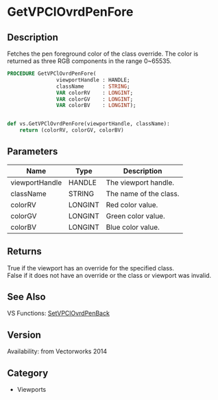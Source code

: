 # GetVPClOvrdPenFore

## Description
Fetches the pen foreground color of the class override. The color is returned as three RGB components in the range 0~65535.

```pascal
PROCEDURE GetVPClOvrdPenFore(
				viewportHandle : HANDLE;
				className      : STRING;
				VAR colorRV    : LONGINT;
				VAR colorGV    : LONGINT;
				VAR colorBV    : LONGINT);
```

```python

def vs.GetVPClOvrdPenFore(viewportHandle, className):
    return (colorRV, colorGV, colorBV)
```

## Parameters
|Name|Type|Description|
|---|---|---|
|viewportHandle|HANDLE|The viewport handle.|
|className|STRING|The name of the class.|
|colorRV|LONGINT|Red color value.|
|colorGV|LONGINT|Green color value.|
|colorBV|LONGINT|Blue color value.|

## Returns
True if the viewport has an override for the specified class.<BR>
False if it does not have an override or the class or viewport was invalid.

## See Also
VS Functions:
[SetVPClOvrdPenBack](SetVPClOvrdPenBack.md)

## Version
Availability: from Vectorworks 2014
## Category
* Viewports

